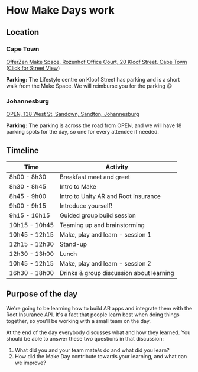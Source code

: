 # How Make Days work

## Location

### Cape Town

[OfferZen Make Space, Rozenhof Office Court, 20 Kloof Street, Cape Town](https://goo.gl/maps/VozHDtHJ8R62)
([Click for Street View](https://www.google.co.za/maps/@-33.9280013,18.4127532,3a,75y,304.65h,88.36t/data=!3m6!1e1!3m4!1sEyqvQcPVm-QKr3ZA3gNEng!2e0!7i13312!8i6656))

<b>Parking:</b> The Lifestyle centre on Kloof Street has parking and is a short walk from the Make Space. We will reimburse you for the parking :smiley:

### Johannesburg
[OPEN, 138 West St, Sandown, Sandton, Johannesburg](https://goo.gl/maps/5LLtsJ8f7832)

<b>Parking:</b> The parking is across the road from OPEN, and we will have 18 parking spots for the day, so one for every attendee if needed.

## Timeline

| Time          | Activity    |
|---------------|-------------|
| 8h00  - 8h30  | Breakfast meet and greet |
| 8h30  - 8h45  | Intro to Make |
| 8h45  - 9h00  | Intro to Unity AR and Root Insurance |
| 9h00  - 9h15  | Introduce yourself! |
| 9h15  - 10h15 | Guided group build session |
| 10h15 - 10h45 | Teaming up and brainstorming |
| 10h45 - 12h15 | Make, play and learn - session 1 |
| 12h15 - 12h30 | Stand-up |
| 12h30 - 13h00  | Lunch |
| 10h45 - 12h15 | Make, play and learn - session 2 |
| 16h30 - 18h00 | Drinks & group discussion about learning|


## Purpose of the day

We're going to be learning how to build AR apps and integrate them with the Root Insurance API. It's a fact that people learn best when doing things together, so you'll be working with a small team on the day.

At the end of the day everybody discusses what and how they learned. You should be able to answer these two questions in that discussion:

1.  What did you and your team mate/s do and what did you learn?
2.  How did the Make Day contribute towards your learning, and what can we improve?
